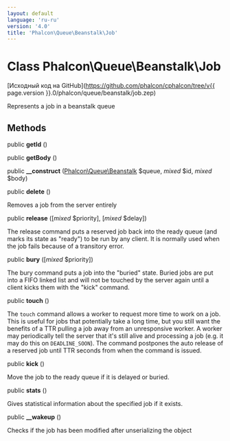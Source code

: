 ```yaml
---
layout: default
language: 'ru-ru'
version: '4.0'
title: 'Phalcon\Queue\Beanstalk\Job'
---
```


# Class **Phalcon\Queue\Beanstalk\Job**

[Исходный код на GitHub](https://github.com/phalcon/cphalcon/tree/v{{ page.version }}.0/phalcon/queue/beanstalk/job.zep)

Represents a job in a beanstalk queue

## Methods

public **getId** ()

public **getBody** ()

public **__construct** ([Phalcon\Queue\Beanstalk](Phalcon_Queue_Beanstalk) $queue, *mixed* $id, *mixed* $body)

public **delete** ()

Removes a job from the server entirely

public **release** ([*mixed* $priority], [*mixed* $delay])

The release command puts a reserved job back into the ready queue (and marks its state as "ready") to be run by any client. It is normally used when the job fails because of a transitory error.

public **bury** ([*mixed* $priority])

The bury command puts a job into the "buried" state. Buried jobs are put into a FIFO linked list and will not be touched by the server again until a client kicks them with the "kick" command.

public **touch** ()

The `touch` command allows a worker to request more time to work on a job. This is useful for jobs that potentially take a long time, but you still want the benefits of a TTR pulling a job away from an unresponsive worker. A worker may periodically tell the server that it's still alive and processing a job (e.g. it may do this on `DEADLINE_SOON`). The command postpones the auto release of a reserved job until TTR seconds from when the command is issued.

public **kick** ()

Move the job to the ready queue if it is delayed or buried.

public **stats** ()

Gives statistical information about the specified job if it exists.

public **__wakeup** ()

Checks if the job has been modified after unserializing the object